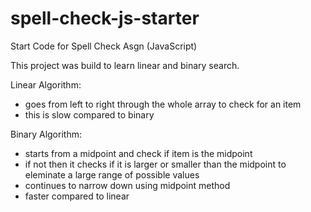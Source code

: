 # spell-check-js-starter
Start Code for Spell Check Asgn (JavaScript)

This project was build to learn linear and binary search.

Linear Algorithm:
- goes from left to right through the whole array to check for an item 
- this is slow compared to binary

Binary Algorithm:
- starts from a midpoint and check if item is the midpoint
- if not then it checks if it is larger or smaller than the midpoint to eleminate a large range of possible values
- continues to narrow down using midpoint method
- faster compared to linear